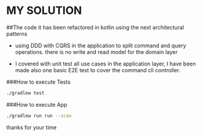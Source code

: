# MY SOLUTION

##The code it has been refactored in kotlin using the next architectural patterns
- using DDD with CQRS in the application to split command and query operations.  there is no write and read model for the domain layer

- I covered with unit test all use cases in the application layer, I have been made also one basic E2E test to cover the  command cli controller.

###How to execute Tests
```bash
./gradlew test
```

###How to execute App
```bash
./gradlew run run --scan
```

thanks for your time
